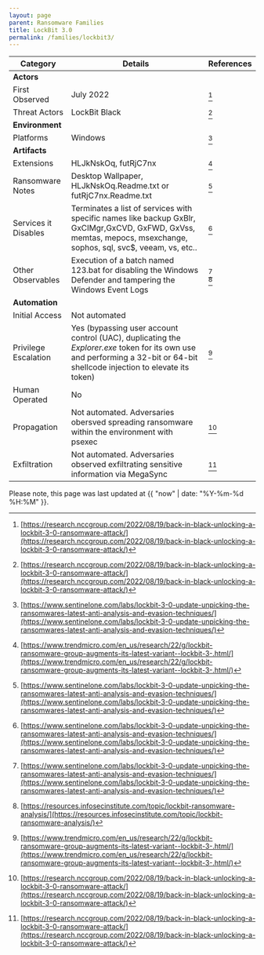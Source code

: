 ```yaml
---
layout: page
parent: Ransomware Families
title: LockBit 3.0
permalink: /families/lockbit3/
---
```


|Category        |Details                         |References                  |
|----------------|-------------------------------|-----------------------------|
|**Actors**      |                               |                             |
|First Observed  |July 2022                      |  [^1]                       |
|Threat Actors   |LockBit Black                  |  [^1]                       |
|**Environment** |                               |                             |
|Platforms       |Windows                        |[^3]                         |
|**Artifacts**   |                               |                             |
|Extensions      |HLJkNskOq, futRjC7nx         |   [^2]                      |
|Ransomware Notes|Desktop Wallpaper, HLJkNskOq.Readme.txt or futRjC7nx.Readme.txt| [^3]               |
|Services it Disables| Terminates a list of services with specific names like backup GxBlr, GxCIMgr,GxCVD, GxFWD, GxVss, memtas, mepocs, msexchange, sophos, sql, svc$, veeam, vs, etc..|[^3]|
|Other Observables|Execution of a batch named 123.bat for disabling the Windows Defender and tampering the Windows Event Logs|[^3]<br>[^4]|
|**Automation**  |                              |                              |
|Initial Access  |Not automated                         |                           |
|Privilege Escalation|Yes (bypassing user account control (UAC), duplicating the _Explorer.exe_ token for its own use and performing a 32-bit or 64-bit shellcode injection to elevate its token) |[^2]             |
|Human Operated  |No                           |                              |
|Propagation     |Not automated. Adversaries obersved spreading ransomware within the environment with psexec|[^1] |
|Exfiltration    |Not automated. Adversaries observed exfiltrating sensitive information via MegaSync| [^1]                            |

[^1]: [https://research.nccgroup.com/2022/08/19/back-in-black-unlocking-a-lockbit-3-0-ransomware-attack/](https://research.nccgroup.com/2022/08/19/back-in-black-unlocking-a-lockbit-3-0-ransomware-attack/)
[^2]: [https://www.trendmicro.com/en_us/research/22/g/lockbit-ransomware-group-augments-its-latest-variant--lockbit-3-.html/](https://www.trendmicro.com/en_us/research/22/g/lockbit-ransomware-group-augments-its-latest-variant--lockbit-3-.html/)
[^3]: [https://www.sentinelone.com/labs/lockbit-3-0-update-unpicking-the-ransomwares-latest-anti-analysis-and-evasion-techniques/](https://www.sentinelone.com/labs/lockbit-3-0-update-unpicking-the-ransomwares-latest-anti-analysis-and-evasion-techniques/)
[^4]: [https://resources.infosecinstitute.com/topic/lockbit-ransomware-analysis/](https://resources.infosecinstitute.com/topic/lockbit-ransomware-analysis/)

Please note, this page was last updated at {{ "now" | date: "%Y-%m-%d %H:%M" }}.
